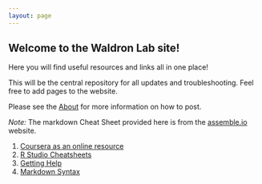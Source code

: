 ```yaml
---
layout: page
---
```


## Welcome to the Waldron Lab site!

Here you will find useful resources and links all in one place!

This will be the central repository for all updates and troubleshooting. 
Feel free to add pages to the website. 


Please see the [About](/about/) for more information on how to post. 

*Note:* The markdown Cheat Sheet provided here is from the [assemble.io](http://assemble.io/docs/Cheatsheet-Markdown.html) website. 

1. [Coursera as an online resource](/coursera/)
2. [R Studio Cheatsheets](https://www.rstudio.com/resources/cheatsheets/)
3. [Getting Help](/gethelp/)
4. [Markdown Syntax](/mark/)


